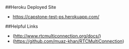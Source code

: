 ##Heroku Deployed Site
- https://capstone-test-ps.herokuapp.com/

##Helpful Links
- (http://www.rtcmulticonnection.org/docs/)
- (https://github.com/muaz-khan/RTCMultiConnection) 



